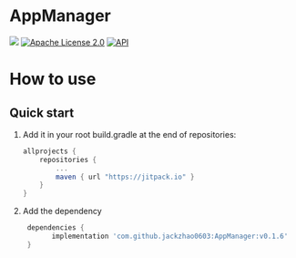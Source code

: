# AppManager
[![](https://jitpack.io/v/jackzhao0603/AppManager.svg)](https://jitpack.io/#jackzhao0603/AppManager)
[![Apache License 2.0][1]][2]
[![API][3]][4]

# How to use
## Quick start
1. Add it in your root build.gradle at the end of repositories:
    ```gradle
    allprojects {
        repositories {
            ...
            maven { url "https://jitpack.io" }
        }
    }
    ```
2. Add the dependency
    ```gradle
     dependencies {
	       implementation 'com.github.jackzhao0603:AppManager:v0.1.6'
	 }

    ```

[1]:https://img.shields.io/:License-Apache%202.0-blue.svg
[2]:https://www.apache.org/licenses/LICENSE-2.0.html
[3]:https://img.shields.io/badge/API-14%2B-red.svg?style=flat
[4]:https://android-arsenal.com/api?level=16
